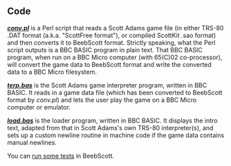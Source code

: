 ## Code

[***conv.pl***](https://github.com/ahope1/BeebScott/tree/main/code/conv.pl) is a Perl script that reads a Scott Adams game file (in either TRS-80 .DAT format (a.k.a. "ScottFree format"), or compiled ScottKit .sao format) and then converts it to BeebScott format. Strictly speaking, what the Perl script outputs is a BBC BASIC program in plain text. That BBC BASIC program, when run on a BBC Micro computer (with 65(C)02 co-processor), will convert the game data to BeebScott format and write the converted data to a BBC Micro filesystem.

[***terp.bas***](https://github.com/ahope1/BeebScott/tree/main/code/terp.bas) is the Scott Adams game interpreter program, written in BBC BASIC. It reads in a game data file (which has been converted to BeebScott format by *conv.pl*)  and lets the user play the game on a BBC Micro computer or emulator.

[***load.bas***](https://github.com/ahope1/BeebScott/tree/main/code/load.bas) is the loader program, written in BBC BASIC. It displays the intro text, adapted from that in Scott Adams's own TRS-80 interpreter(s), and sets up a custom newline routine in machine code if the game data contains manual newlines.  

You can [run some tests](http://bbcmicro.co.uk//jsbeeb/play.php?autoboot&disc=https://raw.githubusercontent.com/ahope1/BeebScott/master/test/cases.ssd) in BeebScott.
